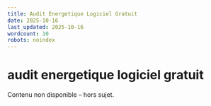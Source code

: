 ```yaml
---
title: Audit Energetique Logiciel Gratuit
date: 2025-10-16
last_updated: 2025-10-16
wordcount: 10
robots: noindex
---
```


# audit energetique logiciel gratuit

Contenu non disponible – hors sujet.